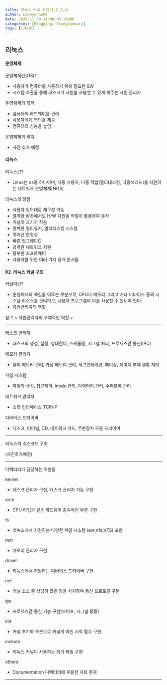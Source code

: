 ```yaml
---
title: 리눅스 커널 정리(1,2,3,4)
author: Leehyunho94
date: 2020-11-30 14:00:00 +0800
categories: [Blogging, StudySummary]
tags: [LINUX]
---
```


## 리눅스

#### 운영체제 

운영체제란(OS)?
- 사용자가 컴퓨터를 사용하기 위해 필요한 SW
- 시스템 호출을 통해 태스크가 자원을 사용할 수 있게 해주는 자원 관리자

운영체제의 목적
- 컴퓨터의 하드웨어를 관리
- 사용자에게 편의를 제공
- 컴퓨터의 성능을 높임

운영체제의 위치
- 사진 추가 예정

#### 리눅스

리눅스란? 
- Linux는 os중 하나이며, 다중 사용자, 다중 작업(멀티테스킹, 다중쓰레드)를 지원하는 네트워크 운영체제(NOS)

리눅스의 장점
- 사용자 임의대로 재구성 가능
- 열악한 환경에서도 H/W 자원을 적절히 활용하여 동작
- 커널의 크기가 작음
- 완벽한 멀티유저, 멀티태스킹 시스템
- 뛰어난 안정성
- 빠른 업그레이드
- 강력한 네트워크 지원
- 풍부한 소프트웨어
- 사용자를 위한 여러 가지 공개 문서들

 
#### 02. 리눅스 커널 구조

커널이란?

- 운영체제의 핵심을 이루는 부분으로, CPU나 메모리 그리고 기타 디바이스 등의 시스템 리소스를 관리하고, 사용자 프로그램이 이를 사용할 수 있도록 한다.
- 자원관리자의 역할 

참고 < 자원관리자의 구체적인 역할 >

---------------------------
태스크 관리자
- 태스크의 생성, 실행, 상태전이, 스케쥴링, 시그널 처리, 프로세스간 통신(IPC)

메모리 관리자
- 물리 메모리 관리, 가상 메모리 관리, 세그먼테이션, 페이징, 페이지 부재 결함 처리

파일 시스템
- 파일의 생성, 접근제어, inode 관리, 디렉터리 관리, 수퍼블록 관리

네트워크 관리자
- 소켓 인터페이스 TCP/IP

디바이스 드라이버
- 디스크, 터미널, CD, 네트워크 카드, 주변장치 구동 드라이버
---------------------------

리눅스의 소스코드 구조

(사진추가예정)

---------------------------
디렉터리가 담당하는 역할들

kernel
- 태스크 관리자 구현, 태스크 관리자 기능 구현

arch
- CPU 타입과 같은 하드웨어 종속적인 부분 구현

fs
- 리눅스에서 지원하는 다양한 파일 시스템 (ext,nfs,VFS) 포함

mm
- 메모리 관리자 구현

driver 
- 리눅스에서 지원하는 디바이스 드라이버 구현

net
- 커널 소스 중 상당히 많은 양을 차지하며 통신 프로토콜 구현

ipc
- 프로세스간 통신 기능 구현(파이프, 시그널 등등)

init
- 커널 초기화 부분으로 커널의 메인 시작 함수 구현

include
- 리눅스 커널이 사용하는 헤더 파일 구현

others
- Documentation 디렉터리에 유용한 자료 존재

----------------------------





